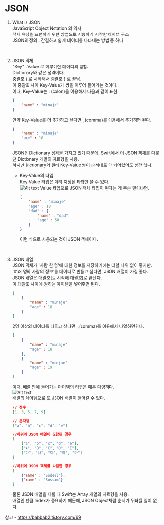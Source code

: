 # JSON

1. What is JSON <br>
JavaScript Object Notation 의 약자. <br>
객체 속성을 표현하기 위한 방법으로 사용하기 시작한 데이터 구조<br>
JSON의 정의 : 간결하고 쉽게 데이터를 나타내는 방법 중 하나 <br>
 <br>

2. JSON 객체 <br>
"Key" : Value 로 이루어진 데이터의 집합. <br>
Dictionary와 같은 성격이다. <br>
중괄호 { 로 시작해서 중괄호 } 로 끝남. <br>
이 중괄호 사이 Key-Value가 쌍을 이루어 들어가는 것이다. <br>
이때, Key-Value는 : (colon)을 이용해서 다음과 같이 표현. <br>
    ``` JSON 
    {
        "name" : "minaje"
    }
    ```
    만약 Key-Value를 더 추가하고 싶다면, ,(comma)를 이용해서 추가하면 된다. <br>
    ``` JSON
    {
        "name" : "minaje"
        "age" : 18
    }
    ```
    JSON은 Dictionary 성격을 가지고 있기 때문에, Swift에서 이 JSON 객체를 다룰 땐 Dictionary 개열의 자료형을 사용. <br>
    하지만 Dictionary와 달리 Key-Value 쌍이 순서대로 안 되어있어도 상관 없다. <br>
    
    * Key-Value의 타입. <br>
    Key-Value 타입은 미리 지정된 타입만 쓸 수 있다. <br>
    ![Alt text](https://img1.daumcdn.net/thumb/R1280x0/?scode=mtistory2&fname=https%3A%2F%2Fblog.kakaocdn.net%2Fdn%2FboZJzk%2FbtqO0gnq43c%2FI0SmTMLwBJqXFjMb5q6I4k%2Fimg.png) 
    Value 타입으로 JSON 객체 타입이 된다는 게 무슨 말이냐면.<br>
        ``` JSON
        {
            "name" : "minaje"
            "age" : 18
            "dad" : {
                "name" : "dad"
                "age" : 50
            }
        }
        ```
        이런 식으로 사용되는 것이 JSON 객체이다. <br>
<br>

3. JSON 배열 <br>
JSON 객체가 '사람 한 명'에 대한 정보를 저장하기에는 더할 나위 없이 좋지만. <br>
'여러 명의 사람의 정보'를 데이터로 만들고 싶다면, JSON 배열이 가장 좋다. <br>
JSON 배열은 대괄호[로 시작해 대괄호]로 끝난다. <br>
이 대괄호 사이에 원하는 아이템을 넣어주면 된다. <br>
    ``` JSON
    [
        {
            "name" : "minaje"
            "age" : 18
        }
    ]
    ```
    2명 이상의 데이터를 다루고 싶다면, ,(comma)를 이용해서 나열하면된다. <br>
    ``` JSON
    [
        {
            "name" : "minaje"
            "age" : 18
        },
        {
            "name" : "minjae"
            "age" : 19
        }
    ]
    ```
    이때, 배열 안에 들어가는 아이템의 타입은 매우 다양하다. <br>
    ![Alt text](https://img1.daumcdn.net/thumb/R1280x0/?scode=mtistory2&fname=https%3A%2F%2Fblog.kakaocdn.net%2Fdn%2FcBPO8U%2FbtqOYuM2b5e%2FrdK6nxbs8VHKV4Q26A3ZT1%2Fimg.png) <br>
    배열의 아이템으로 또 JSON 배열이 들어갈 수 있다. <br>
    ``` JSON
    // 정수
    [1, 3, 5, 7, 9]
    
    // 문자열
    ["a", "b", "c", "d", "e"]
    
    //하위에 JSON 배열이 포함된 경우
    [
        ["a", "b", "c", "d", "e"],
        ["A", "B", "C", "D", "E"],
        ["가", "나", "다", "라", "마"]
    ]
    
    //하위에 JSON 객체를 나열한 경우
    [
        {"name" : "Sodeul"},
        {"name" : "Sossam"}
    ]
    ``` 
    물론 JSON 배열을 다룰 때 Swift는 Array 개열의 자료형을 사용. <br>
    배열인 만큼 Index가 중요하기 때문에, JSON Object처럼 순서가 뒤바뀔 일이 없다. <br> 

참고 - https://babbab2.tistory.com/69